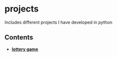 # projects
Includes different projects I have developed in python
## Contents
* **[lottery game](https://github.com/Javi-py/turbo-pygame/blob/master/loteriaconopciones.py)**
